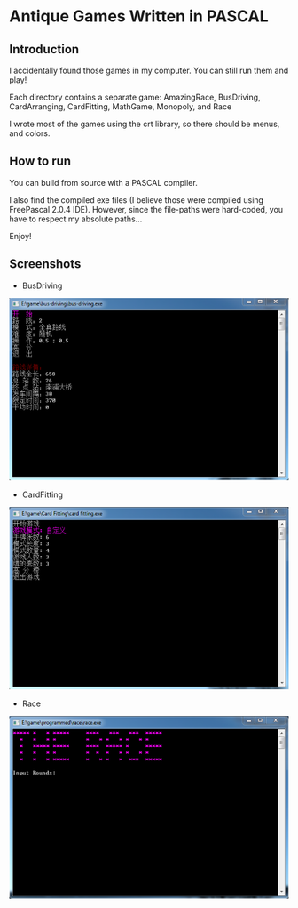 # Antique Games Written in PASCAL
## Introduction
I accidentally found those games in my computer. You can still run them and play!

Each directory contains a separate game: AmazingRace, BusDriving, CardArranging, CardFitting, MathGame, Monopoly, and Race

I wrote most of the games using the crt library, so there should be menus, and colors.

## How to run
You can build from source with a PASCAL compiler. 

I also find the compiled exe files (I believe those were compiled using FreePascal 2.0.4 IDE). However, since the file-paths were hard-coded, you have to respect my absolute paths...

Enjoy!

## Screenshots
- BusDriving

![BusDriving]([screenshots]/BusDriving.png)

- CardFitting

![CardFitting]([screenshots]/CardFitting.png)

- Race

![Race]([screenshots]/Race.png)